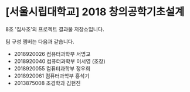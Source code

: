 # [서울시립대학교] 2018 창의공학기초설계

8조 '집사조'의 프로젝트 결과물 저장소입니다.

팀 구성 멤버는 다음과 같습니다.
* 2018920026 컴퓨터과학부 서명교
* 2018920040 컴퓨터과학부 이서영 (조장)
* 2018920055 컴퓨터과학부 정우희
* 2018920061 컴퓨터과학부 홍석기
* 2013875008 조경학과 김현진
